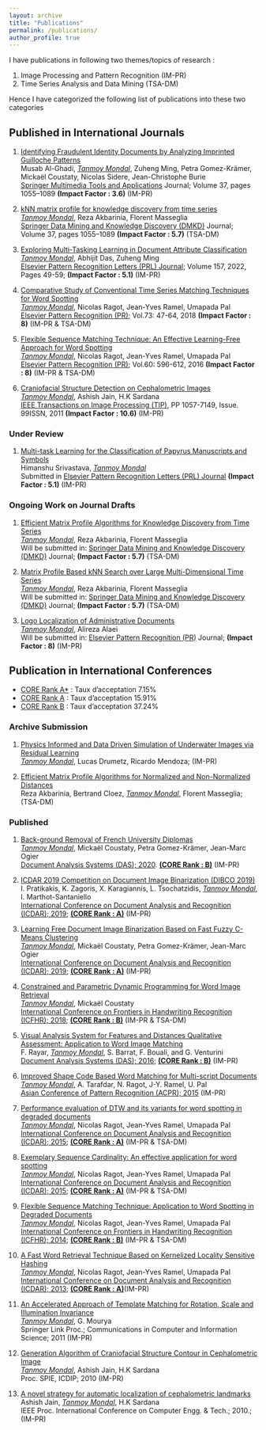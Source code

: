 ```yaml
---
layout: archive
title: "Publications"
permalink: /publications/
author_profile: true
---
```

I have publications in following two themes/topics of research :
1. Image Processing and Pattern Recognition (IM-PR)
2. Time Series Analysis and Data Mining (TSA-DM)

Hence I have categorized the following list of publications into these two categories


## Published in International Journals

1. [Identifying Fraudulent Identity Documents by Analyzing Imprinted
Guilloche Patterns](/files/pdf/journal/Identifying_Fraudulent_Identity_Documents__MTA_.pdf) <br/>
Musab Al-Ghadi, *<u>Tanmoy Mondal</u>*, Zuheng Ming, Petra Gomez-Krämer, Mickaël Coustaty, Nicolas
Sidere, Jean-Christophe Burie <br/>
[Springer Multimedia Tools and Applications](https://link.springer.com/journal/11042) Journal; Volume 37, pages 1055–1089 **(Impact Factor : 3.6)** (IM-PR)

2. [kNN matrix profile for knowledge discovery from time series](https://www.researchgate.net/publication/368453695_kNN_matrix_profile_for_knowledge_discovery_from_time_series) <br/>
*<u>Tanmoy Mondal</u>*, Reza Akbarinia, Florent Masseglia <br/>
[Springer Data Mining and Knowledge Discovery (DMKD)](https://link.springer.com/journal/10618) Journal; Volume 37, pages 1055–1089 **(Impact Factor : 5.7)** (TSA-DM)

3. [Exploring Multi-Tasking Learning in Document Attribute Classification](https://www.researchgate.net/publication/358951849_Exploring_Multi-Tasking_Learning_in_Document_Attribute_Classification) <br/>
*<u>Tanmoy Mondal</u>*, Abhijit Das, Zuheng Ming <br/>
[Elsevier Pattern Recognition Letters (PRL) Journal](https://www.sciencedirect.com/journal/pattern-recognition-letters); Volume 157, 2022, Pages 49-59; **(Impact Factor : 5.1)** (IM-PR)

4. [Comparative Study of Conventional Time Series Matching Techniques for Word Spotting](https://www.researchgate.net/publication/318687855_Comparative_Study_of_Conventional_Time_Series_Matching_Techniques_for_Word_Spotting) <br/>
*<u>Tanmoy Mondal</u>*, Nicolas Ragot, Jean-Yves Ramel, Umapada Pal <br/>
[Elsevier Pattern Recognition (PR)](https://www.sciencedirect.com/journal/pattern-recognition); Vol.73: 47-64, 2018 **(Impact Factor : 8)** (IM-PR & TSA-DM)

5.  [Flexible Sequence Matching Technique: An Effective Learning-Free Approach for Word Spotting](/files/pdf/journal/FSM_PR.pdf) <br/>
*<u>Tanmoy Mondal</u>*, Nicolas Ragot, Jean-Yves Ramel, Umapada Pal <br/>
[Elsevier Pattern Recognition (PR)](https://www.sciencedirect.com/journal/pattern-recognition); Vol.60: 596-612, 2016 **(Impact Factor : 8)** (IM-PR & TSA-DM)

6. [Craniofacial Structure Detection on Cephalometric Images](https://www.researchgate.net/publication/50850410_Automatic_Craniofacial_Structure_Detection_on_Cephalometric_Images) <br/>
*<u>Tanmoy Mondal</u>*, Ashish Jain, H.K Sardana <br/> [IEEE Transactions on Image Processing (TIP)](https://ieeexplore.ieee.org/xpl/RecentIssue.jsp?punumber=83), PP 1057-7149, Issue. 99ISSN, 2011 **(Impact Factor : 10.6)** (IM-PR)


### Under Review

1. [Multi-task Learning for the Classification of Papyrus Manuscripts and Symbols](https://www.researchgate.net/publication/50850410_Automatic_Craniofacial_Structure_Detection_on_Cephalometric_Images) <br/>
Himanshu Srivastava, *<u>Tanmoy Mondal</u>*<br/> Submitted in [Elsevier Pattern Recognition Letters (PRL) Journal](https://www.sciencedirect.com/journal/pattern-recognition-letters) **(Impact Factor : 5.1)** (IM-PR)


### Ongoing Work on Journal Drafts

1. [Efficient Matrix Profile Algorithms for Knowledge Discovery from Time Series](/files/pdf/journal/kNN_Matrix_Profile.pdf) <br/>
*<u>Tanmoy Mondal</u>*, Reza Akbarinia, Florent Masseglia <br/>
Will be submitted in: [Springer Data Mining and Knowledge Discovery (DMKD)](https://link.springer.com/journal/10618) Journal; **(Impact Factor : 5.7)** (TSA-DM)


2. [Matrix Profile Based kNN Search over Large Multi-Dimensional Time Series](/files/pdf/journal/multi_dims.pdf) <br/>
*<u>Tanmoy Mondal</u>*, Reza Akbarinia, Florent Masseglia <br/>
Will be submitted in: [Springer Data Mining and Knowledge Discovery (DMKD)](https://link.springer.com/journal/10618) Journal; **(Impact Factor : 5.7)** (TSA-DM)


3. [Logo Localization of Administrative Documents](/files/pdf/journal/LogoLocalization.pdf) <br/>
*<u>Tanmoy Mondal</u>*, Alireza Alaei <br/>
Will be submitted in: [Elsevier Pattern Recognition (PR)](https://www.sciencedirect.com/journal/pattern-recognition) Journal; **(Impact Factor : 8)** (IM-PR)

<!-- 4. Automatic Smart Phone Based Recognition of Data Matrix on Laboratory Bottles <br/>
Tanmoy Mondal, Stéphan Brés, Véronique Eglin <br/>
Will be submitted in: IEEE Transaction of Image Processing (TIP); **(Impact Factor : 10.85)** (Probable submission date : May., 2022) (IM-PR) -->




## Publication in International Conferences

* [CORE Rank A*](http://portal.core.edu.au/conf-ranks/) : Taux d’acceptation 7.15%
* [CORE Rank A](http://portal.core.edu.au/conf-ranks/) : Taux d’acceptation 15.91%
* [CORE Rank B](http://portal.core.edu.au/conf-ranks/) : Taux d’acceptation 37.24%




### Archive Submission

1. [Physics Informed and Data Driven Simulation of Underwater Images via Residual Learning](/files/pdf/conf/eccv2022submission_ver_1.pdf) <br/>
*<u>Tanmoy Mondal</u>*, Lucas Drumetz, Ricardo Mendoza; (IM-PR)

<!-- Will be submitted in: European Conference on Computer Vision (ECCV); 2022; **(CORE Rank : A*)** (IM-PR) -->

2. [Efficient Matrix Profile Algorithms for Normalized and Non-Normalized Distances](/files/pdf/conf/KDD_Ver_1.pdf) <br/> Reza Akbarinia, Bertrand Cloez, *<u>Tanmoy Mondal</u>*, Florent Masseglia; (TSA-DM)


### Published
1. [Back-ground Removal of French University Diplomas](https://www.researchgate.net/publication/343644589_Background_Removal_of_French_University_Diplomas) 
<br/> *<u>Tanmoy Mondal</u>*, Mickaël Coustaty, Petra Gomez-Krämer, Jean-Marc Ogier <br/>
[Document Analysis Systems (DAS); 2020](https://iapr.org/archives/das2020/). [**(CORE Rank : B)**](http://portal.core.edu.au/conf-ranks/1998/) (IM-PR)

2. [ICDAR 2019 Competition on Document Image Binarization (DIBCO 2019)](https://www.researchgate.net/publication/339019523_ICDAR_2019_Competition_on_Document_Image_Binarization_DIBCO_2019) <br/>
I. Pratikakis, K. Zagoris, X. Karagiannis, L. Tsochatzidis, *<u>Tanmoy Mondal</u>*, I. Marthot-Santaniello <br/>
[International Conference on Document Analysis and Recognition (ICDAR); 2019](http://icdar2019.org/); [**(CORE Rank : A)**](http://portal.core.edu.au/conf-ranks/2047/) (IM-PR)

3. [Learning Free Document Image Binarization Based on Fast Fuzzy C-Means Clustering](https://www.researchgate.net/publication/339024855_Learning_Free_Document_Image_Binarization_Based_on_Fast_Fuzzy_C-Means_Clustering) <br/>
*<u>Tanmoy Mondal</u>*, Mickaël Coustaty, Petra Gomez-Krämer, Jean-Marc Ogier <br/>
[International Conference on Document Analysis and Recognition (ICDAR); 2019](http://icdar2019.org/); [**(CORE Rank : A)**](http://portal.core.edu.au/conf-ranks/2047/) (IM-PR)

4. [Constrained and Parametric Dynamic Programming for Word Image Retrieval](https://www.researchgate.net/publication/329820093_Constrained_and_Parametric_Dynamic_Programming_for_Word_Image_Retrieval) <br/>
*<u>Tanmoy Mondal</u>*, Mickaël Coustaty <br/>
[International Conference on Frontiers in Handwriting Recognition (ICFHR); 2018](https://iapr.org/archives/icfhr2018/); [**(CORE Rank : B)**](http://portal.core.edu.au/conf-ranks/1035/) (IM-PR & TSA-DM)

5. [Visual Analysis System for Features and Distances Qualitative Assessment: Application to Word Image Matching](https://www.researchgate.net/publication/303950840_Visual_Analysis_System_for_Features_and_Distances_Qualitative_Assessment_Application_to_Word_Image_Matching) <br/>
F. Rayar, *<u>Tanmoy Mondal</u>*, S. Barrat, F. Bouali, and G. Venturini<br/>
[Document Analysis Systems (DAS); 2016](https://www.primaresearch.org/das2016/); [**(CORE Rank : B)**](http://portal.core.edu.au/conf-ranks/1998/) (IM-PR)

6. [Improved Shape Code Based Word Matching for Multi-script Documents](https://www.researchgate.net/publication/295547853_Improved_Shape_Code_Based_Word_Matching_For_Multi-script_Documents) <br/>
*<u>Tanmoy Mondal</u>*, A. Tarafdar, N. Ragot, J-Y. Ramel, U. Pal <br/>
[Asian Conference of Pattern Recognition (ACPR); 2015](https://acpr2015.org/) (IM-PR)

7. [Performance evaluation of DTW and its variants for word spotting in degraded documents](https://www.researchgate.net/publication/280084351_Performance_Evaluation_of_DTW_and_its_Variants_for_Word_Spotting_in_Degraded_Documents) <br/>
*<u>Tanmoy Mondal</u>*, Nicolas Ragot, Jean-Yves Ramel, Umapada Pal <br/>
[International Conference on Document Analysis and Recognition (ICDAR); 2015](https://iapr.org/archives/icdar2015/index.html); [**(CORE Rank : A)**](http://portal.core.edu.au/conf-ranks/2047/) (IM-PR & TSA-DM)

8. [Exemplary Sequence Cardinality: An effective application for word spotting](https://www.researchgate.net/publication/280084346_Exemplary_Sequence_Cardinality_An_Effective_Application_for_Word_Spotting) <br/>
*<u>Tanmoy Mondal</u>*, Nicolas Ragot, Jean-Yves Ramel, Umapada Pal <br/>
[International Conference on Document Analysis and Recognition (ICDAR); 2015](https://iapr.org/archives/icdar2015/index.html); [**(CORE Rank : A)**](http://portal.core.edu.au/conf-ranks/2047/) (IM-PR & TSA-DM)




9. [Flexible Sequence Matching Technique: Application to Word Spotting in Degraded Documents](https://www.researchgate.net/publication/265258101_Flexible_Sequence_Matching_Technique_Application_to_Word_Spotting_in_Degraded_Documents) <br/>
*<u>Tanmoy Mondal</u>*, Nicolas Ragot, Jean-Yves Ramel, Umapada Pal <br/>
[International Conference on Frontiers in Handwriting Recognition (ICFHR); 2014](https://iapr.org/archives/icfhr2014/wp-content/uploads/2014/09/ICFHR2014-Detailed-Program_v2.pdf); [**(CORE Rank : B)**](http://portal.core.edu.au/conf-ranks/1035/) (IM-PR & TSA-DM)



10. [A Fast Word Retrieval Technique Based on Kernelized Locality Sensitive Hashing](https://www.researchgate.net/publication/259752680_A_Fast_Word_Retrieval_Technique_Based_on_Kernelized_Locality_Sensitive_Hashing) <br/>
*<u>Tanmoy Mondal</u>*, Nicolas Ragot, Jean-Yves Ramel, Umapada Pal <br/>
[International Conference on Document Analysis and Recognition (ICDAR); 2013](https://iapr.org/archives/icdar2013/); [**(CORE Rank : A)**](http://portal.core.edu.au/conf-ranks/2047/)(IM-PR)

11. [An Accelerated Approach of Template Matching for Rotation, Scale and Illumination Invariance](https://link.springer.com/chapter/10.1007/978-3-642-19263-0_15) <br/>
*<u>Tanmoy Mondal</u>*, G. Mourya <br/>
Springer Link Proc.; Communications in Computer and Information Science; 2011 (IM-PR)

12. [Generation Algorithm of Craniofacial Structure Contour in Cephalometric Image](https://www.spiedigitallibrary.org/conference-proceedings-of-spie/7546/75460Z/Generation-algorithm-of-craniofacial-structure-contour-in-cephalometric-images/10.1117/12.853786.short) <br/>
*<u>Tanmoy Mondal</u>*, Ashish Jain, H.K Sardana <br/>
Proc. SPIE, ICDIP; 2010 (IM-PR)

13. [A novel strategy for automatic localization of cephalometric landmarks](https://ieeexplore.ieee.org/document/5485871) <br/>
Ashish Jain, *<u>Tanmoy Mondal</u>*, H.K Sardana <br/>
IEEE Proc. International Conference on Computer Engg. & Tech.; 2010.; (IM-PR)